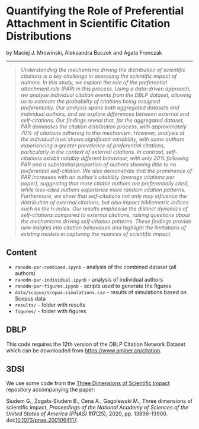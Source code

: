 # Quantifying the Role of Preferential Attachment in Scientific Citation Distributions


by Maciej J. Mrowinski, Aleksandra Buczek and Agata Fronczak

---

> *Understanding the mechanisms driving the distribution of scientific citations is a key challenge in assessing the scientific impact of authors. In this study, we explore the role of the preferential attachment rule (PAR) in this process. Using a data-driven approach, we analyse individual citation events from the DBLP dataset, allowing us to estimate the probability of citations being assigned preferentially. Our analysis spans both aggregated datasets and individual authors, and we explore differences between external and self-citations. Our findings reveal that, for the aggregated dataset, PAR dominates the citation distribution process, with approximately 70% of citations adhering to this mechanism. However, analysis at the individual level shows significant variability, with some authors experiencing a greater prevalence of preferential citations, particularly in the context of external citations. In contrast, self-citations exhibit notably different behaviour, with only 20% following PAR and a substantial proportion of authors showing little to no preferential self-citation. We also demonstrate that the prominence of PAR increases with an author’s citability (average citations per paper), suggesting that more citable authors are preferentially cited, while less-cited authors experience more random citation patterns. Furthermore, we show that self-citations not only may influence the distribution of external citations, but also impact bibliometric indices such as the $h$-index. Our results emphasise the distinct dynamics of self-citations compared to external citations, raising questions about the mechanisms driving self-citation patterns. These findings provide new insights into citation behaviours and highlight the limitations of existing models in capturing the nuances of scientific impact.*

## Content

- `ranodm-par-combined.ipynb` - analysis of the combined dataset (all authors)
- `ranodm-par-individual.ipynb` - analysis of individual authors
- `ranodm-par-figures.ipynb` - scripts used to generate the figures
- `data/scopus/scopus-simulations.csv` - results of simulations based on Scopus data
- `results/` - folder with results
- `figures/` - folder with figures

## DBLP

This code requires the 12th version of the DBLP Citation Network Dataset which can be downloaded from https://www.aminer.cn/citation.

## 3DSI

We use some code from the [Three Dimensions of Scientific Impact](https://github.com/gagolews/three_dimensions_of_scientific_impact) repository accompanying the paper: 

Siudem G., Żogała-Siudem B., Cena A., Gagolewski M., Three dimensions of scientific impact, *Proceedings of the National Academy of Sciences of the United States of America (PNAS)* **117**(25), 2020, pp. 13896-13900. doi:[10.1073/pnas.2001064117](https://doi.org/10.1073/pnas.2001064117).

